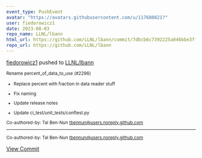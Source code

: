 ```yaml
---
event_type: PushEvent
avatar: "https://avatars.githubusercontent.com/u/117680821?"
user: fiedorowicz1
date: 2023-08-03
repo_name: LLNL/lbann
html_url: https://github.com/LLNL/lbann/commit/7dbcb6c7392225a846bbe3ff281b00756762c822
repo_url: https://github.com/LLNL/lbann
---
```


<a href='https://github.com/fiedorowicz1' target='_blank'>fiedorowicz1</a> pushed to <a href='https://github.com/LLNL/lbann' target='_blank'>LLNL/lbann</a>

<small>Rename percent_of_data_to_use (#2296)

* Replace percent with fraction in data reader stuff

* Fix naming

* Update release notes

* Update ci_test/unit_tests/conftest.py

Co-authored-by: Tal Ben-Nun <tbennun@users.noreply.github.com>

---------

Co-authored-by: Tal Ben-Nun <tbennun@users.noreply.github.com></small>

<a href='https://github.com/LLNL/lbann/commit/7dbcb6c7392225a846bbe3ff281b00756762c822' target='_blank'>View Commit</a>